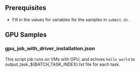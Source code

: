 ## Prerequisites
* Fill in the values for variables for the samples in `submit.sh`.

## GPU Samples
### gpu_job_with_driver_installation.json
This script job runs on VMs with GPU, and echoes `hello world` to
output_task_${BATCH_TASK_INDEX}.txt file for each task.